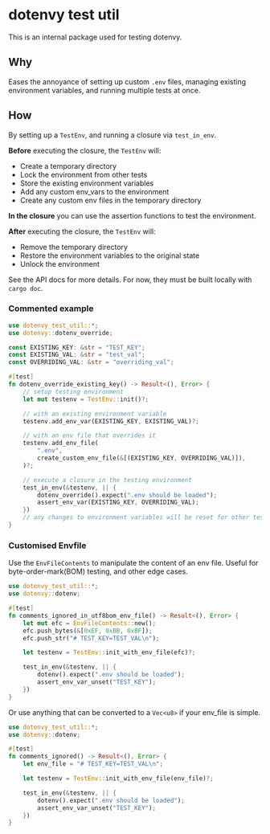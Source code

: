 # dotenvy test util

This is an internal package used for testing dotenvy.

## Why

Eases the annoyance of setting up custom `.env` files, managing existing
environment variables, and running multiple tests at once.

## How

By setting up a `TestEnv`, and running a closure via `test_in_env`.

**Before** executing the closure, the `TestEnv` will:

- Create a temporary directory
- Lock the environment from other tests
- Store the existing environment variables
- Add any custom env_vars to the environment
- Create any custom env files in the temporary directory

**In the closure** you can use the assertion functions to test the environment.

**After** executing the closure, the `TestEnv` will:

- Remove the temporary directory
- Restore the environment variables to the original state
- Unlock the environment

See the API docs for more details. For now, they must be built locally with
`cargo doc`.

### Commented example

```rust
use dotenvy_test_util::*;
use dotenvy::dotenv_override;

const EXISTING_KEY: &str = "TEST_KEY";
const EXISTING_VAL: &str = "test_val";
const OVERRIDING_VAL: &str = "overriding_val";

#[test]
fn dotenv_override_existing_key() -> Result<(), Error> {
    // setup testing environment
    let mut testenv = TestEnv::init()?;

    // with an existing environment variable
    testenv.add_env_var(EXISTING_KEY, EXISTING_VAL)?;

    // with an env file that overrides it
    testenv.add_env_file(
        ".env",
        create_custom_env_file(&[(EXISTING_KEY, OVERRIDING_VAL)]),
    )?;

    // execute a closure in the testing environment
    test_in_env(&testenv, || {
        dotenv_override().expect(".env should be loaded");
        assert_env_var(EXISTING_KEY, OVERRIDING_VAL);
    })
    // any changes to environment variables will be reset for other tests
}
```

### Customised Envfile

Use the `EnvFileContents` to manipulate the content of an env file. Useful
for byte-order-mark(BOM) testing, and other edge cases.

```rust
use dotenvy_test_util::*;
use dotenvy::dotenv;

#[test]
fn comments_ignored_in_utf8bom_env_file() -> Result<(), Error> {
    let mut efc = EnvFileContents::new();
    efc.push_bytes(&[0xEF, 0xBB, 0xBF]);
    efc.push_str("# TEST_KEY=TEST_VAL\n");

    let testenv = TestEnv::init_with_env_file(efc)?;

    test_in_env(&testenv, || {
        dotenv().expect(".env should be loaded");
        assert_env_var_unset("TEST_KEY");
    })
}
```

Or use anything that can be converted to a `Vec<u8>` if your env_file is
simple.

```rust
use dotenvy_test_util::*;
use dotenvy::dotenv;

#[test]
fn comments_ignored() -> Result<(), Error> {
    let env_file = "# TEST_KEY=TEST_VAL\n";

    let testenv = TestEnv::init_with_env_file(env_file)?;

    test_in_env(&testenv, || {
        dotenv().expect(".env should be loaded");
        assert_env_var_unset("TEST_KEY");
    })
}
```

